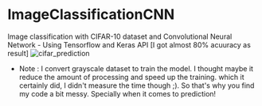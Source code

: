 # ImageClassificationCNN
Image classification with CIFAR-10 dataset and Convolutional Neural Network - Using Tensorflow and Keras API
[I got almost 80% acuuracy as result]
![cifar_prediction](https://user-images.githubusercontent.com/13776994/76118984-a9e8dc00-6003-11ea-872b-7f944c0072f8.png)

* Note : I convert grayscale dataset to train the model. I thought maybe it reduce the amount of processing and speed up the training. which it certainly did, I didn't measure the time though ;). 
So that's why you find my code a bit messy. Specially when it comes to prediction!
